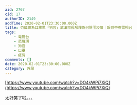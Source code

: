 ```yaml
---
aid: 2767
cid: 17
authorID: 2149
addTime: 2020-02-01T23:30:00.000Z
title: 范瑋琪為口罩罵「狗官」武漢市長解釋為何隱匿疫情｜眼球中央電視台
tags:
    - 電視台
    - 范瑋琪
    - 狗官
    - 口罩
    - 疫情
comments: []
date: 2020-02-01T23:30:00.000Z
category: 外段
---
```


[https://www.youtube.com/watch?v=DO4kWPi7XiQ](https://www.youtube.com/watch?v=DO4kWPi7XiQ)

太好笑了啦。。。
